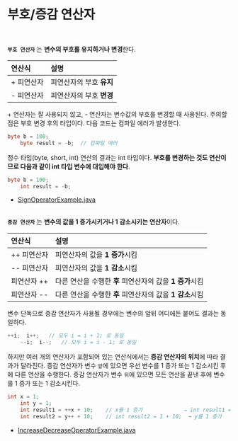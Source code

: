 # 부호/증감 연산자
<br/>

**`부호 연산자`** 는 **변수의 부호를 유지하거나 변경**한다.

|연산식|설명|
|:---|:---|
|+ 피연산자|피연산자의 부호 **유지**|
|- 피연산자|피연산자의 부호 **변경**|

\+ 연산자는 잘 사용되지 않고, - 연산자는 변수값의 부호를 변경할 때 사용된다. 주의할 점은 부호 변경 후의 타입이다. 다음 코드는 컴파일 에러가 발생한다.
```java
byte b = 100;
    byte result = -b;  // 컴파일 에러
```
정수 타입(byte, short, int) 연산의 결과는 int 타입이다. **부호를 변경하는 것도 연산이므로 다음과 같이 int 타입 변수에 대입해야 한다**.
```java
byte b = 100;
    int result = -b;
```
- [SignOperatorExample.java](https://github.com/silxbro/java/blob/main/src/thisisjava/ch03/SignOperatorExample.java)
  <br/>
  <br/>


**`증감 연산자`** 는 **변수의 값을 1 증가시키거나 1 감소시키는 연산자**이다.

|연산식|설명|
|:---|:---|
|++ 피연산자|피연산자의 값을 **1 증가**시킴|
|-- 피연산자|피연산자의 값을 **1 감소**시킴|
|피연산자 ++|다른 연산을 수행한 **후** 피연산자의 값을 **1 증가**시킴|
|피연산자 --|다른 연산을 수행한 **후** 피연산자의 값을 **1 감소**시킴|

변수 단독으로 증감 연산자가 사용될 경우에는 변수의 앞뒤 어디에든 붙어도 결과는 동일하다.
```java
++i;  i++;   // 모두 i = i + 1; 로 동일
    --i;  i--;   // 모두 i = i - 1; 로 동일
```
하지만 여러 개의 연산자가 포함되어 있는 연산식에서는 **증감 연산자의 위치**에 따라 결과가 달라진다.
증감 연산자가 변수 `앞`에 있으면 우선 변수를 1 증가 또는 1 감소시킨 후에 다른 연산을 수행한다. 증감 연산자가 변수 `뒤`에 있으면 모든 연산을 끝낸 후에 변수를 1 증가 또는 1 감소시킨다.
```java
int x = 1;
    int y = 1;
    int result1 = ++x + 10;    // x를 1 증가             → int result1 = 2 + 10;
    int result2 = y++ + 10;    // int result2 = 1 + 10;  → y를 1 증가
```
- [IncreaseDecreaseOperatorExample.java](https://github.com/silxbro/java/blob/main/src/thisisjava/ch03/sec01/IncreaseDecreaseOperatorExample.java)                                